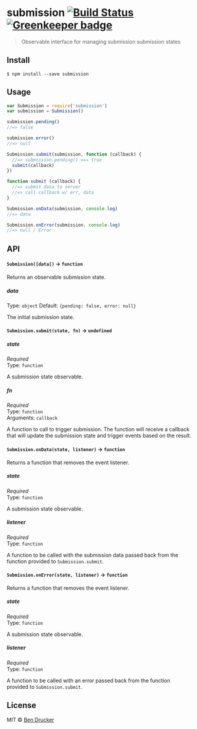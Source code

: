# submission [![Build Status](https://travis-ci.org/bendrucker/submission.svg?branch=master)](https://travis-ci.org/bendrucker/submission) [![Greenkeeper badge](https://badges.greenkeeper.io/bendrucker/submission.svg)](https://greenkeeper.io/)

> Observable interface for managing submission submission states


## Install

```
$ npm install --save submission
```


## Usage

```js
var Submission = require('submission')
var submission = Submission()

submission.pending()
//=> false

submission.error()
//=> null

Submission.submit(submission, function (callback) {
  //=> submission.pending() === true
  submit(callback)
})

function submit (callback) {
  //=> submit data to server
  //=> call callback w/ err, data
}

Submission.onData(submission, console.log)
//=> data

Submission.onError(submission, console.log)
//=> null / Error
```

## API

#### `Submission([data])` -> `function`

Returns an observable submission state.

##### data

Type: `object`
Default: `{pending: false, error: null}`

The initial submission state.

#### `Submission.submit(state, fn)` -> `undefined`

##### state

*Required*  
Type: `function`

A submission state observable.

##### fn

*Required*  
Type: `function`  
Arguments: `callback`

A function to call to trigger submission. The function will receive a callback that will update the submission state and trigger events based on the result.

#### `Submission.onData(state, listener)` -> `function`

Returns a function that removes the event listener.

##### state

*Required*  
Type: `function`

A submission state observable.

##### listener

*Required*  
Type: `function`

A function to be called with the submission data passed back from the function provided to `Submission.submit`.

#### `Submission.onError(state, listener)` -> `function`

Returns a function that removes the event listener.

##### state

*Required*  
Type: `function`

A submission state observable.

##### listener

*Required*  
Type: `function`

A function to be called with an error passed back from the function provided to `Submission.submit`.

## License

MIT © [Ben Drucker](http://bendrucker.me)
